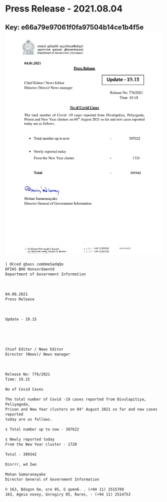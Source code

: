 # Press Release  - 2021.08.04 
Key: e66a79e97061f0fa97504b14ce1b4f5e 
![img](img/e66a79e97061f0fa97504b14ce1b4f5e.jpg)
---
```
| OCced gbass cembmeSadqQo
DFIHS BHU Honsordaentd
Department of Government Information

 

04.08.2021
Press Release

 

Update - 19.15

 

 

Chief Editor / News Editor
Director (News)/ News manager

 

Release No: 776/2021
Time: 19.15

No of Covid Cases

The total number of Covid -19 cases reported from Divulapitiya, Peliyagoda,
Prison and New Year clusters on 04" August 2021 so far and new cases reported
today are as follows.

¢ Total number up to now - 307622

¢ Newly reported today
From the New Year cluster - 1720

Total - 309342

Dinrrr, wd Iwo

Mohan Samaranayake
Director General of Government Information

© 163, Bdxgon Oe, ore 05, G qomn6. . (+94 11) 2515789
163, Ageia nosey, Gnrogiry 05, Rares, - (+94 11) 2514753

```
